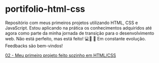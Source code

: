 # portifolio-html-css
Repositório com meus primeiros projetos utilizando HTML, CSS e JavaScript. Estou aplicando na prática os conhecimentos adquiridos até agora como parte da minha jornada de transição para o desenvolvimento web. Não está perfeito, mas está feito! 💻🚀 🚧 Em constante evolução. Feedbacks são bem-vindos!

<a href="https://robsonbernardino.github.io/portifolio-html-css/002-curiosidades-do-espa%C3%A7o/index.html">02 - Meu primeiro projeto feito sozinho em HTML/CSS</a>
